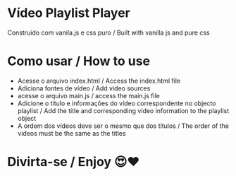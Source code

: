 # Vídeo Playlist Player
Construido com vanila.js e css puro / Built with vanilla js and pure css
# Como usar / How to use
* Acesse o arquivo index.html / Access the index.html file
* Adiciona fontes de vídeo / Add video sources
* acesse o arquivo main.js / access the main.js file
* Adicione o título e informações do vídeo correspondente no objecto playlist / 
Add the title and corresponding video information to the playlist object
* A ordem dos vídeos deve ser  o mesmo que dos títulos / The order of the videos must be the same as the titles

# Divirta-se / Enjoy 😍❤
